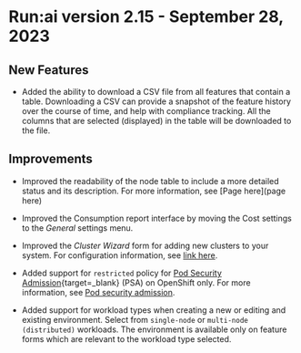 # Run:ai version 2.15 - September 28, 2023

## New Features

<!-- RUN-10221/RUN-10426 Projects V2 - User will be able to export a CSV report - NEW FEATURE -->
* Added the ability to download a CSV file from all features that contain a table. Downloading a CSV can provide a snapshot of the feature history over the course of time, and help with compliance tracking. All the columns that are selected (displayed) in the table will be downloaded to the file.

## Improvements

<!-- TODO RUN-9943/RUN-12176 Nodes - reflect the correct status of the node - add to nodes page the table from the TW ticket -->
* Improved the readability of the node table to include a more detailed status and its description. For more information, see [Page here](page here)

<!-- RUN-11421 Consumption report - Cost and bugs-->
* Improved the Consumption report interface by moving the Cost settings to the *General* settings menu.

<!-- RUN-7085/RUN-9480 Installation - Cluster wizard Improvements -->
* Improved the *Cluster Wizard* form for adding new clusters to your system. For configuration information, see [link here]().

<!-- RUN-7495/RUN11388 Support PSA / SCCs V2 \(security mechanism for pods on K8S/OCP\)-->
* Added support for `restricted` policy for [Pod Security Admission](https://kubernetes.io/docs/concepts/security/pod-security-admission/){target=_blank} (PSA) on OpenShift only. For more information, see [Pod security admission](../admin/runai-setup/cluster-setup/cluster-prerequisites.md#pod-security-admission).

<!-- RUN-9924/RUN-9925  Granular GPU compute time-slicing / Strict GPU compute time-slicing -->

<!-- RUN-10271/RUN-10321 Mark environment for workload type-->
* Added support for workload types when creating a new or editing and existing environment. Select from `single-node` or `multi-node (distributed)` workloads. The environment is available only on feature forms which are relevant to the workload type selected.

<!-- RUN-10404/RUN-11747 Submit distributed training-->

<!-- RUN-10411/RUN-11390 Support self-signed certificates-->

<!-- RUN-10446/RUN-10447 RUN:ai Hyper-Scale - Scheduler - Phase 1: Adobe scenario-->

<!-- RUN-10451/RUN-10452 Support new Kubernetes and OpenShift releases - Q3/2023-->

<!-- RUN-10486 Project selection is persistent in the  \(V2\)-->

<!-- RUN-10493 Stabilize scheduler post Elastic Workloads changes-->

<!-- RUN-10602/RUN-10603 GPU Memory Request & Limit-->

<!-- RUN-10619 Email mechanism -->

<!-- RUN-10622 Policy blocks workloads that attempt to store data on the node-->

<!-- RUN-10802 Quota management dashboard post-release -->

<!-- RUN-10862/RUN-10863 Department as a workspace asset creation scope - phase 2-->

<!-- RUN-11186/RUN-11241 Submitting an MPI/PT/TF/XGBoost distributed training from UI - 1st form page -->

<!-- RUN-11194/RUN-11239 All changes done in the UI for distributed training are hidden behind feature flag -->

<!-- RUN-11206/RUN-11242 Submitting distributed training from UI - 2nd form page-->

<!-- RUN-11219/RUN-11602 Submitting an MPI distributed training from UI - 3rd form page-->

<!-- RUN-11231/RUN-11240 Environment for distributed training-->

<!-- RUN-11282/RUN-11283 Nodepools enabled by default-->

<!-- RUN-11292/RUN-11592 General changes in favor of any asset based workload \(WS, training, DT\)-->

<!-- RUN-11325 R&D Support time Q3-->


<!-- RUN-11525/RUN-11538 Support Kubernetes non-privileged PSA on project namespaces for Openshift-->

<!-- RUN-11610 Sunset of old submit form-->

<!-- RUN-11692/RUN-11694 Scoping for template-->

<!-- RUN-11974 Use Secure images only \(UBI\)-->

<!-- RUN-12166 Cost fixes-->

<!-- Include from 2.14 -->

<!-- TODO Adjust the whats new for 2.14 to add in the sections for New features and Improvements. Then include those in the appropriate sections for 2.15 after the primary ones are written up.
--8<-- "home/whats-new-2-14.md:4:69"
-->
